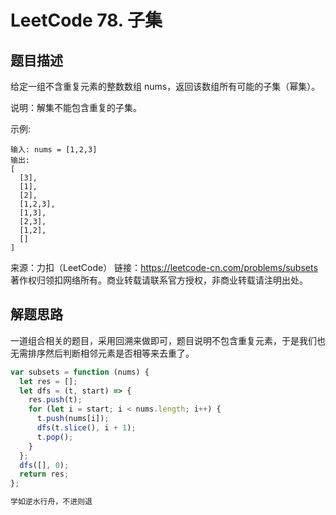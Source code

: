 # LeetCode 78. 子集

## 题目描述

给定一组不含重复元素的整数数组 nums，返回该数组所有可能的子集（幂集）。

说明：解集不能包含重复的子集。

示例:

```
输入: nums = [1,2,3]
输出:
[
  [3],
  [1],
  [2],
  [1,2,3],
  [1,3],
  [2,3],
  [1,2],
  []
]
```

来源：力扣（LeetCode）
链接：https://leetcode-cn.com/problems/subsets
著作权归领扣网络所有。商业转载请联系官方授权，非商业转载请注明出处。

## 解题思路

一道组合相关的题目，采用回溯来做即可，题目说明不包含重复元素，于是我们也无需排序然后判断相邻元素是否相等来去重了。

```javascript
var subsets = function (nums) {
  let res = [];
  let dfs = (t, start) => {
    res.push(t);
    for (let i = start; i < nums.length; i++) {
      t.push(nums[i]);
      dfs(t.slice(), i + 1);
      t.pop();
    }
  };
  dfs([], 0);
  return res;
};
```

```javascript
学如逆水行舟，不进则退
```
